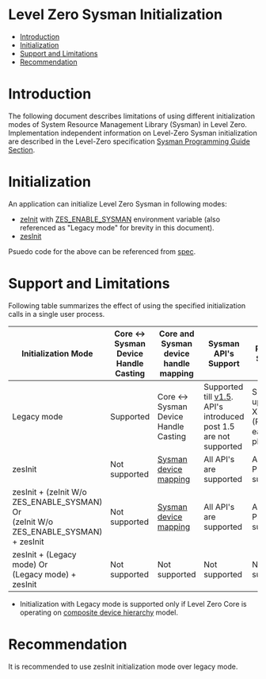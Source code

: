 <!---

Copyright (C) 2024 Intel Corporation

SPDX-License-Identifier: MIT

-->

# Level Zero Sysman Initialization

* [Introduction](#Introduction)
* [Initialization](#Initialization)
* [Support and Limitations](#Support-and-Limitations)
* [Recommendation](#Recommendation)

# Introduction

The following document describes limitations of using different initialization modes of System Resource Management Library (Sysman) in Level Zero. Implementation independent information on Level-Zero Sysman initialization are described in the Level-Zero specification [Sysman Programming Guide Section](https://oneapi-src.github.io/level-zero-spec/level-zero/latest/sysman/PROG.html#sysman-programming-guide).

# Initialization

An application can initialize Level Zero Sysman in following modes:

* [zeInit](https://oneapi-src.github.io/level-zero-spec/level-zero/latest/core/api.html#zeinit) with [ZES_ENABLE_SYSMAN](https://oneapi-src.github.io/level-zero-spec/level-zero/latest/sysman/PROG.html#environment-variables) environment variable (also referenced as "Legacy mode" for brevity in this document).
* [zesInit](https://oneapi-src.github.io/level-zero-spec/level-zero/latest/sysman/api.html#zesinit)

Psuedo code for the above can be referenced from [spec](https://oneapi-src.github.io/level-zero-spec/level-zero/latest/sysman/PROG.html#sysman-programming-guide).

# Support and Limitations

Following table summarizes the effect of using the specified initialization calls in a single user process.

| Initialization  Mode                                                                      | Core <-> Sysman Device Handle Casting | Core and Sysman device handle mapping                                                                           | Sysman API's Support                                                                                                                 | Platform Support                                  |
|-------------------------------------------------------------------------------------------|---------------------------------------|-----------------------------------------------------------------------------------------------------------------|--------------------------------------------------------------------------------------------------------------------------------------|---------------------------------------------------|
| Legacy mode                                                                               | Supported                             | Core <-> Sysman Device Handle Casting                                                                           | Supported till [v1.5](https://spec.oneapi.io/releases/index.html#level-zero-v1-5-0).<br> API's introduced post 1.5 are not supported | Supported up to XeHPC (PVC) and earlier platforms |
| zesInit                                                                                   | Not supported                         | [Sysman device mapping](https://oneapi-src.github.io/level-zero-spec/level-zero/latest/sysman/api.html#sysmandevicemapping-functions) | All API's are supported                                                                                                              | All Platforms supported                           |
| zesInit + (zeInit W/o ZES_ENABLE_SYSMAN) Or <br> (zeInit W/o ZES_ENABLE_SYSMAN) + zesInit | Not supported                         | [Sysman device mapping](https://oneapi-src.github.io/level-zero-spec/level-zero/latest/sysman/api.html#sysmandevicemapping-functions) | All API's are supported                                                                                                              | All Platforms supported                           |
| zesInit + (Legacy mode) Or <br> (Legacy mode) + zesInit                                   | Not supported                         | Not supported                                                                                                   | Not supported                                                                                                                        | Not supported                                     |

* Initialization with Legacy mode is supported only if Level Zero Core is operating on [composite device hierarchy](https://oneapi-src.github.io/level-zero-spec/level-zero/latest/core/PROG.html#device-hierarchy) model.

# Recommendation

It is recommended to use zesInit initialization mode over legacy mode.